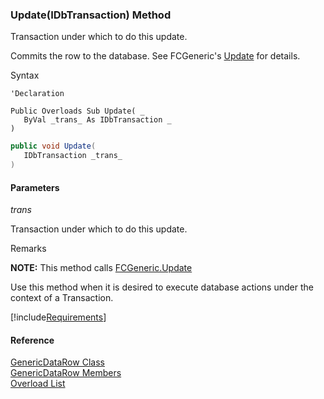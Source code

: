 ﻿### Update(IDbTransaction) Method

Transaction under which to do this update.

Commits the row to the database. See FCGeneric's [Update](fcSDK~FChoice.Foundation.FCGeneric~Update(GenericDataRow).md) for details.

Syntax

```vbnet
'Declaration

Public Overloads Sub Update( _
   ByVal _trans_ As IDbTransaction _
) 
```

```csharp
public void Update( 
   IDbTransaction _trans_
)
```

#### Parameters

_trans_

Transaction under which to do this update.

Remarks

**NOTE:** This method calls [FCGeneric.Update](fcSDK~FChoice.Foundation.FCGeneric~Update(GenericDataRow).md)

Use this method when it is desired to execute database actions under the context of a Transaction.

[!include[Requirements](../partials/requirements.md)]

#### Reference

[GenericDataRow Class](fcSDK~FChoice.Foundation.GenericDataRow.md)  
[GenericDataRow Members](fcSDK~FChoice.Foundation.GenericDataRow_members.md)  
[Overload List](fcSDK~FChoice.Foundation.GenericDataRow~Update.md)